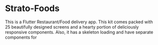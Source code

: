 # Strato-Foods
This is a Flutter Restaurant/Food delivery app. This kit comes packed with 25 beautifully designed screens and a hearty portion of deliciously responsive components. Also, it has a skeleton loading and have separate components for
